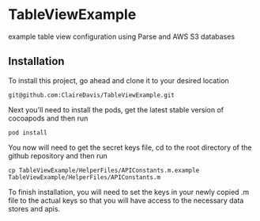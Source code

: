 # TableViewExample
example table view configuration using Parse and AWS S3 databases

## Installation
To install this project, go ahead and clone it to your desired location  
```
git@github.com:ClaireDavis/TableViewExample.git
```  
Next you'll need to install the pods, get the latest stable version of cocoapods and then run
```
pod install
```  
You now will need to get the secret keys file, cd to the root directory of the github repository and then run
```
cp TableViewExample/HelperFiles/APIConstants.m.example TableViewExample/HelperFiles/APIConstants.m
```  
To finish installation, you will need to set the keys in your newly copied .m file to the actual keys so that you will have access to the necessary data stores and apis.
